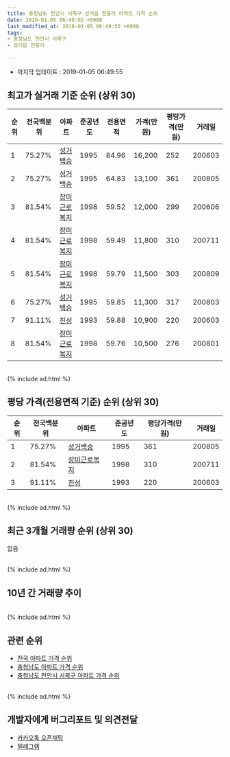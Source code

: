 ```yaml
---
title: 충청남도 천안시 서북구 성거읍 천흥리 아파트 가격 순위
date: 2019-01-05 06:49:55 +0900
last_modified_at: 2019-01-05 06:49:55 +0900
tags:
- 충청남도 천안시 서북구
- 성거읍 천흥리

---
```


* 마지막 업데이트 : 2019-01-05 06:49:55

## 최고가 실거래 기준 순위 (상위 30)


|순위|전국백분위|아파트|준공년도|전용면적|가격(만원)|평당가격(만원)|거래일|
|---|---|---|---|---|---|---|---|
|1|75.27%|[성거백승](https://search.naver.com/search.naver?query=%EC%B6%A9%EC%B2%AD%EB%82%A8%EB%8F%84+%EC%B2%9C%EC%95%88%EC%8B%9C+%EC%84%9C%EB%B6%81%EA%B5%AC+%EC%84%B1%EA%B1%B0%EC%9D%8D+%EC%B2%9C%ED%9D%A5%EB%A6%AC+%EC%84%B1%EA%B1%B0%EB%B0%B1%EC%8A%B9)|1995|84.96|16,200|252|200603|
|2|75.27%|[성거백승](https://search.naver.com/search.naver?query=%EC%B6%A9%EC%B2%AD%EB%82%A8%EB%8F%84+%EC%B2%9C%EC%95%88%EC%8B%9C+%EC%84%9C%EB%B6%81%EA%B5%AC+%EC%84%B1%EA%B1%B0%EC%9D%8D+%EC%B2%9C%ED%9D%A5%EB%A6%AC+%EC%84%B1%EA%B1%B0%EB%B0%B1%EC%8A%B9)|1995|64.83|13,100|361|200805|
|3|81.54%|[장미근로복지](https://search.naver.com/search.naver?query=%EC%B6%A9%EC%B2%AD%EB%82%A8%EB%8F%84+%EC%B2%9C%EC%95%88%EC%8B%9C+%EC%84%9C%EB%B6%81%EA%B5%AC+%EC%84%B1%EA%B1%B0%EC%9D%8D+%EC%B2%9C%ED%9D%A5%EB%A6%AC+%EC%9E%A5%EB%AF%B8%EA%B7%BC%EB%A1%9C%EB%B3%B5%EC%A7%80)|1998|59.52|12,000|299|200606|
|4|81.54%|[장미근로복지](https://search.naver.com/search.naver?query=%EC%B6%A9%EC%B2%AD%EB%82%A8%EB%8F%84+%EC%B2%9C%EC%95%88%EC%8B%9C+%EC%84%9C%EB%B6%81%EA%B5%AC+%EC%84%B1%EA%B1%B0%EC%9D%8D+%EC%B2%9C%ED%9D%A5%EB%A6%AC+%EC%9E%A5%EB%AF%B8%EA%B7%BC%EB%A1%9C%EB%B3%B5%EC%A7%80)|1998|59.49|11,800|310|200711|
|5|81.54%|[장미근로복지](https://search.naver.com/search.naver?query=%EC%B6%A9%EC%B2%AD%EB%82%A8%EB%8F%84+%EC%B2%9C%EC%95%88%EC%8B%9C+%EC%84%9C%EB%B6%81%EA%B5%AC+%EC%84%B1%EA%B1%B0%EC%9D%8D+%EC%B2%9C%ED%9D%A5%EB%A6%AC+%EC%9E%A5%EB%AF%B8%EA%B7%BC%EB%A1%9C%EB%B3%B5%EC%A7%80)|1998|59.79|11,500|303|200809|
|6|75.27%|[성거백승](https://search.naver.com/search.naver?query=%EC%B6%A9%EC%B2%AD%EB%82%A8%EB%8F%84+%EC%B2%9C%EC%95%88%EC%8B%9C+%EC%84%9C%EB%B6%81%EA%B5%AC+%EC%84%B1%EA%B1%B0%EC%9D%8D+%EC%B2%9C%ED%9D%A5%EB%A6%AC+%EC%84%B1%EA%B1%B0%EB%B0%B1%EC%8A%B9)|1995|59.85|11,300|317|200803|
|7|91.11%|[진성](https://search.naver.com/search.naver?query=%EC%B6%A9%EC%B2%AD%EB%82%A8%EB%8F%84+%EC%B2%9C%EC%95%88%EC%8B%9C+%EC%84%9C%EB%B6%81%EA%B5%AC+%EC%84%B1%EA%B1%B0%EC%9D%8D+%EC%B2%9C%ED%9D%A5%EB%A6%AC+%EC%A7%84%EC%84%B1)|1993|59.88|10,900|220|200603|
|8|81.54%|[장미근로복지](https://search.naver.com/search.naver?query=%EC%B6%A9%EC%B2%AD%EB%82%A8%EB%8F%84+%EC%B2%9C%EC%95%88%EC%8B%9C+%EC%84%9C%EB%B6%81%EA%B5%AC+%EC%84%B1%EA%B1%B0%EC%9D%8D+%EC%B2%9C%ED%9D%A5%EB%A6%AC+%EC%9E%A5%EB%AF%B8%EA%B7%BC%EB%A1%9C%EB%B3%B5%EC%A7%80)|1998|59.76|10,500|276|200801|


<br>
{% include ad.html %}
<br>

## 평당 가격(전용면적 기준) 순위 (상위 30)


|순위|전국백분위|아파트|준공년도|평당가격(만원)|거래일|
|---|---|---|---|---|---|
|1|75.27%|[성거백승](https://search.naver.com/search.naver?query=%EC%B6%A9%EC%B2%AD%EB%82%A8%EB%8F%84+%EC%B2%9C%EC%95%88%EC%8B%9C+%EC%84%9C%EB%B6%81%EA%B5%AC+%EC%84%B1%EA%B1%B0%EC%9D%8D+%EC%B2%9C%ED%9D%A5%EB%A6%AC+%EC%84%B1%EA%B1%B0%EB%B0%B1%EC%8A%B9)|1995|361|200805|
|2|81.54%|[장미근로복지](https://search.naver.com/search.naver?query=%EC%B6%A9%EC%B2%AD%EB%82%A8%EB%8F%84+%EC%B2%9C%EC%95%88%EC%8B%9C+%EC%84%9C%EB%B6%81%EA%B5%AC+%EC%84%B1%EA%B1%B0%EC%9D%8D+%EC%B2%9C%ED%9D%A5%EB%A6%AC+%EC%9E%A5%EB%AF%B8%EA%B7%BC%EB%A1%9C%EB%B3%B5%EC%A7%80)|1998|310|200711|
|3|91.11%|[진성](https://search.naver.com/search.naver?query=%EC%B6%A9%EC%B2%AD%EB%82%A8%EB%8F%84+%EC%B2%9C%EC%95%88%EC%8B%9C+%EC%84%9C%EB%B6%81%EA%B5%AC+%EC%84%B1%EA%B1%B0%EC%9D%8D+%EC%B2%9C%ED%9D%A5%EB%A6%AC+%EC%A7%84%EC%84%B1)|1993|220|200603|


<br>
{% include ad.html %}
<br>

## 최근 3개월 거래량 순위 (상위 30)

없음

<br>
{% include ad.html %}
<br>

## 10년 간 거래량 추이


<div style="width:100%;">
    <canvas id="deal_progress" height="250"></canvas>
</div>

<script>
new Chart(document.getElementById("deal_progress"), {
    type: 'line',
    data: {
        labels: ['200901','200902','200903','200904','200905','200906','200907','200908','200909','200910','200911','200912','201001','201002','201003','201004','201005','201006','201007','201008','201009','201010','201011','201012','201101','201102','201103','201104','201105','201106','201107','201108','201109','201110','201111','201112','201201','201202','201203','201204','201205','201206','201207','201208','201209','201210','201211','201212','201301','201302','201303','201304','201305','201306','201307','201308','201309','201310','201311','201312','201401','201402','201403','201404','201405','201406','201407','201408','201409','201410','201411','201412','201501','201502','201503','201504','201505','201506','201507','201508','201509','201510','201511','201512','201601','201602','201603','201604','201605','201606','201607','201608','201609','201610','201611','201612','201701','201702','201703','201704','201705','201706','201707','201708','201709','201710','201711','201712','201801','201802','201803','201804','201805','201806','201807','201808','201809','201810','201811','201812','201901'],
        datasets: [{
            label: '실거래 수',
            pointRadius: 1,
            data: [3, 5, 8, 2, 5, 7, 3, 4, 6, 3, 5, 6, 1, 6, 4, 9, 3, 4, 3, 5, 3, 2, 3, 5, 5, 2, 3, 3, 6, 1, 6, 4, 3, 4, 5, 2, 3, 1, 7, 5, 2, 3, 6, 2, 4, 1, 4, 5, 1, 3, 7, 3, 3, 4, 4, 0, 3, 4, 0, 6, 0, 4, 4, 3, 5, 0, 2, 3, 2, 2, 6, 1, 2, 4, 2, 3, 5, 4, 5, 3, 5, 1, 4, 1, 1, 1, 5, 1, 5, 3, 5, 3, 2, 2, 2, 1, 4, 2, 4, 2, 2, 0, 0, 4, 3, 0, 1, 1, 2, 0, 2, 4, 4, 3, 1, 0, 1, 5, 0, 0, 0],
            borderColor: "rgba(255, 201, 14, 1)",
            backgroundColor: "rgba(255, 201, 14, 0.5)",
            fill: true,
        }]
    },
    options: {
        responsive: true,
        title: {
            display: true,
            text: '10년간 거래량 추이'
        },
        tooltips: {
            mode: 'index',
            intersect: false,
        },
        hover: {
            mode: 'nearest',
            intersect: true
        },
        scales: {
            xAxes: [{
                display: true,
                scaleLabel: {
                    display: true,
                    labelString: '년/월'
                }
            }],
            yAxes: [{
                display: true,
                ticks: {
                    suggestedMin: 0,
                },
                scaleLabel: {
                    display: true,
                    labelString: '실거래 수'
                }
            }]
        }
    }
});

</script>


<br>
{% include ad.html %}
<br>

## 관련 순위

- [전국 아파트 가격 순위](https://inasie.github.io/apt-ranking/전국)
- [충청남도 아파트 가격 순위](https://inasie.github.io/apt-ranking/충청남도)
- [충청남도 천안시 서북구 아파트 가격 순위](https://inasie.github.io/apt-ranking/충청남도-천안시-서북구)


<br>
{% include ad.html %}
<br>

## 개발자에게 버그리포트 및 의견전달

- [카카오톡 오픈채팅](https://open.kakao.com/o/gLJUAP4)
- [텔레그램](https://t.me/inasie)

